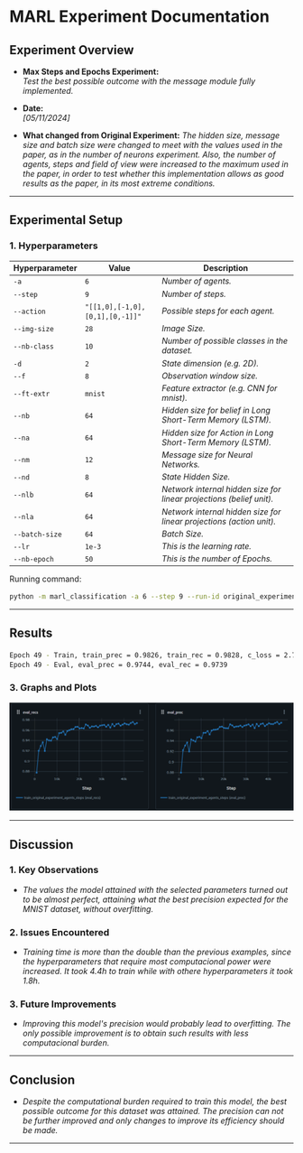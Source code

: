 # MARL Experiment Documentation

## Experiment Overview

- **Max Steps and Epochs Experiment:**  
  *Test the best possible outcome with the message module fully implemented.*

- **Date:**  
  *[05/11/2024]*

- **What changed from Original Experiment:**
  *The hidden size, message size and batch size were changed to meet with the values used in the paper, as in the number of neurons experiment. Also, the number of agents, steps and field of view were increased to the maximum used in the paper, in order to test whether this implementation allows as good results as the paper, in its most extreme conditions.*

---

## Experimental Setup

### 1. Hyperparameters

| Hyperparameter | Value                           | Description                                                          |
| -------------- | ------------------------------- | -------------------------------------------------------------------- |
| `-a`           | `6`                             | *Number of agents.*                                                  |
| `--step`       | `9`                             | *Number of steps.*                                                   |
| `--action`     | `"[[1,0],[-1,0],[0,1],[0,-1]]"` | *Possible steps for each agent.*                                     |
| `--img-size`   | `28`                            | *Image Size.*                                                        |
| `--nb-class`   | `10`                            | *Number of possible classes in the dataset.*                         |
| `-d`           | `2`                             | *State dimension (e.g. 2D).*                                         |
| `--f`          | `8`                             | *Observation window size.*                                           |
| `--ft-extr`    | `mnist`                         | *Feature extractor (e.g. CNN for mnist).*                            |
| `--nb`         | `64`                            | *Hidden size for belief in Long Short-Term Memory (LSTM).*           |
| `--na`         | `64`                            | *Hidden size for Action in Long Short-Term Memory (LSTM).*           |
| `--nm`         | `12`                            | *Message size for Neural Networks.*                                  |
| `--nd`         | `8`                             | *State Hidden Size.*                                                 |
| `--nlb`        | `64`                            | *Network internal hidden size for linear projections (belief unit).* |
| `--nla`        | `64`                            | *Network internal hidden size for linear projections (action unit).* |
| `--batch-size` | `64`                            | *Batch Size.*                                                        |
| `--lr`         | `1e-3`                          | *This is the learning rate.*                                         |
| `--nb-epoch`   | `50`                            | *This is the number of Epochs.*                                      |

Running command:
```bash
python -m marl_classification -a 6 --step 9 --run-id original_experiment train --action "[[1,0],[-1,0],[0,1],[0,-1]]" --img-size 28 --nb-class 10 -d 2 --f 8 --ft-extr mnist --nb 64 --na 64 --nm 12 --nd 64 --nlb 64 --nla 64 --batch-size 64 --lr 1e-3 --nb-epoch 50 -o ./out/mnist_original
```

---

## Results

```bash
Epoch 49 - Train, train_prec = 0.9826, train_rec = 0.9828, c_loss = 2.758, a_loss = -2.1103, error = 0.0955, path = -2.9694:
Epoch 49 - Eval, eval_prec = 0.9744, eval_rec = 0.9739

```

### 3. Graphs and Plots

![alt text](img/original_max_agents_steps_fov.png)

---

## Discussion

### 1. Key Observations

- *The values the model attained with the selected parameters turned out to be almost perfect, attaining what the best precision expected for the MNIST dataset, without overfitting.*

### 2. Issues Encountered

- *Training time is more than the double than the previous examples, since the hyperparameters that require most computacional power were increased. It took 4.4h to train while with othere hyperparameters it took 1.8h.*

### 3. Future Improvements

- *Improving this model's precision would probably lead to overfitting. The only possible improvement is to obtain such results with less computacional burden.*

---

## Conclusion

- *Despite the computational burden required to train this model, the best possible outcome for this dataset was attained. The precision can not be further improved and only changes to improve its efficiency should be made.*

---